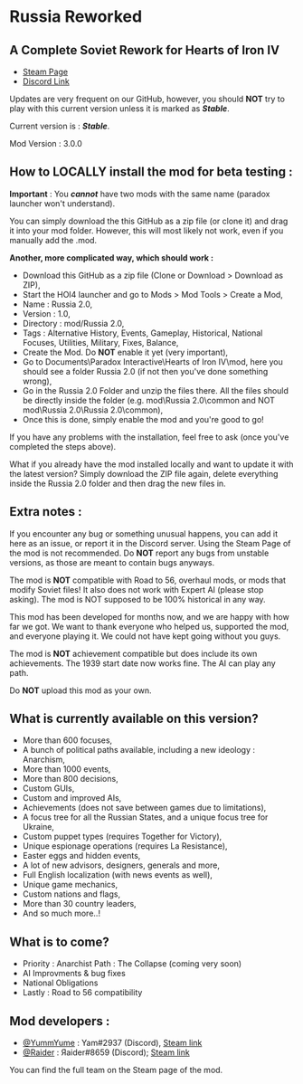 # Russia Reworked
## A Complete Soviet Rework for Hearts of Iron IV

- [Steam Page](https://steamcommunity.com/sharedfiles/filedetails/?id=2092066524)
- [Discord Link](https://discord.gg/xf5PUxK)

Updates are very frequent on our GitHub, however, you should **NOT** try to play with this current version unless it is marked as **_Stable_**.

Current version is : **_Stable_**.

Mod Version : 3.0.0

## How to LOCALLY install the mod for beta testing :

**Important** : You **_cannot_** have two mods with the same name (paradox launcher won't understand).

You can simply download the this GitHub as a zip file (or clone it) and drag it into your mod folder. However, this will most likely not work, even if you manually add the .mod.

**Another, more complicated way, which should work :**

- Download this GitHub as a zip file (Clone or Download > Download as ZIP),
- Start the HOI4 launcher and go to Mods > Mod Tools > Create a Mod,
- Name : Russia 2.0,
- Version : 1.0,
- Directory : mod/Russia 2.0,
- Tags : Alternative History, Events, Gameplay, Historical, National Focuses, Utilities, Military, Fixes, Balance,
- Create the Mod. Do **NOT** enable it yet (very important),
- Go to Documents\Paradox Interactive\Hearts of Iron IV\mod, here you should see a folder Russia 2.0 (if not then you've done something wrong),
- Go in the Russia 2.0 Folder and unzip the files there. All the files should be directly inside the folder (e.g. mod\Russia 2.0\common and NOT mod\Russia 2.0\Russia 2.0\common),
- Once this is done, simply enable the mod and you're good to go!

If you have any problems with the installation, feel free to ask (once you've completed the steps above).

What if you already have the mod installed locally and want to update it with the latest version?
Simply download the ZIP file again, delete everything inside the Russia 2.0 folder and then drag the new files in.

## Extra notes :

If you encounter any bug or something unusual happens, you can add it here as an issue, or report it in the Discord server. Using the Steam Page of the mod is not recommended. Do **NOT** report any bugs from unstable versions, as those are meant to contain bugs anyways.

The mod is **NOT** compatible with Road to 56, overhaul mods, or mods that modify Soviet files! It also does not work with Expert AI (please stop asking). The mod is NOT supposed to be 100% historical in any way.

This mod has been developed for months now, and we are happy with how far we got. We want to thank everyone who helped us, supported the mod, and everyone playing it. We could not have kept going without you guys.

The mod is **NOT** achievement compatible but does include its own achievements. The 1939 start date now works fine. The AI can play any path.

Do **NOT** upload this mod as your own.

## What is currently available on this version?

- More than 600 focuses,
- A bunch of political paths available, including a new ideology : Anarchism,
- More than 1000 events,
- More than 800 decisions,
- Custom GUIs,
- Custom and improved AIs,
- Achievements (does not save between games due to limitations),
- A focus tree for all the Russian States, and a unique focus tree for Ukraine,
- Custom puppet types (requires Together for Victory),
- Unique espionage operations (requires La Resistance),
- Easter eggs and hidden events,
- A lot of new advisors, designers, generals and more,
- Full English localization (with news events as well),
- Unique game mechanics,
- Custom nations and flags,
- More than 30 country leaders,
- And so much more..!

## What is to come?

- Priority : Anarchist Path : The Collapse (coming very soon)
- AI Improvments & bug fixes
- National Obligations
- Lastly : Road to 56 compatibility

## Mod developers :
- [@YummYume](https://github.com/YummYume) : Yam#2937 (Discord), [Steam link](https://steamcommunity.com/profiles/76561198081584510)
- [@Raider](https://github.com/Raider472) : Яaider#8659 (Discord); [Steam link](https://steamcommunity.com/profiles/76561198082391047)

You can find the full team on the Steam page of the mod.
